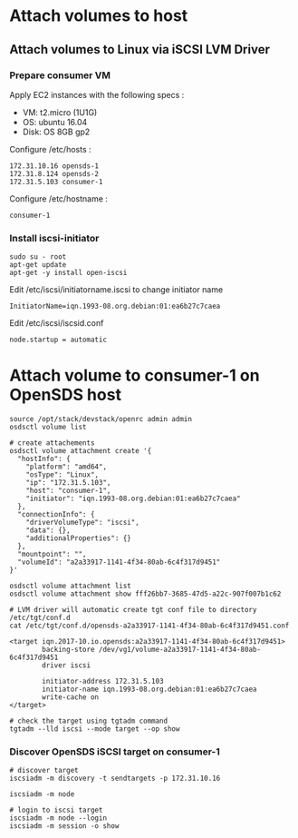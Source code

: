 # Attach volumes to host

## Attach volumes to Linux via iSCSI LVM Driver 

### Prepare consumer VM

Apply EC2 instances with the following specs :
- VM: t2.micro (1U1G)
- OS: ubuntu 16.04
- Disk: OS 8GB gp2

Configure /etc/hosts :

```shell
172.31.10.16 opensds-1
172.31.8.124 opensds-2
172.31.5.103 consumer-1
```

Configure /etc/hostname :

```shell
consumer-1
```

### Install iscsi-initiator

```shell
sudo su - root
apt-get update
apt-get -y install open-iscsi
```

Edit /etc/iscsi/initiatorname.iscsi to change initiator name

```shell
InitiatorName=iqn.1993-08.org.debian:01:ea6b27c7caea
```


Edit /etc/iscsi/iscsid.conf

```shell
node.startup = automatic
```

# Attach volume to consumer-1 on OpenSDS host

```shell
source /opt/stack/devstack/openrc admin admin
osdsctl volume list

# create attachements
osdsctl volume attachment create '{
  "hostInfo": {
    "platform": "amd64",
    "osType": "Linux",
    "ip": "172.31.5.103",
    "host": "consumer-1",
    "initiator": "iqn.1993-08.org.debian:01:ea6b27c7caea"
  },
  "connectionInfo": {
    "driverVolumeType": "iscsi",
    "data": {},
    "additionalProperties": {}
  },
  "mountpoint": "",
  "volumeId": "a2a33917-1141-4f34-80ab-6c4f317d9451"
}'

osdsctl volume attachment list
osdsctl volume attachment show fff26bb7-3685-47d5-a22c-907f007b1c62

# LVM driver will automatic create tgt conf file to directory /etc/tgt/conf.d
cat /etc/tgt/conf.d/opensds-a2a33917-1141-4f34-80ab-6c4f317d9451.conf

<target iqn.2017-10.io.opensds:a2a33917-1141-4f34-80ab-6c4f317d9451>
        backing-store /dev/vg1/volume-a2a33917-1141-4f34-80ab-6c4f317d9451
        driver iscsi

        initiator-address 172.31.5.103
        initiator-name iqn.1993-08.org.debian:01:ea6b27c7caea
        write-cache on
</target>

# check the target using tgtadm command
tgtadm --lld iscsi --mode target --op show
```


### Discover OpenSDS iSCSI target on consumer-1

```shell
# discover target
iscsiadm -m discovery -t sendtargets -p 172.31.10.16

iscsiadm -m node

# login to iscsi target
iscsiadm -m node --login
iscsiadm -m session -o show

```
